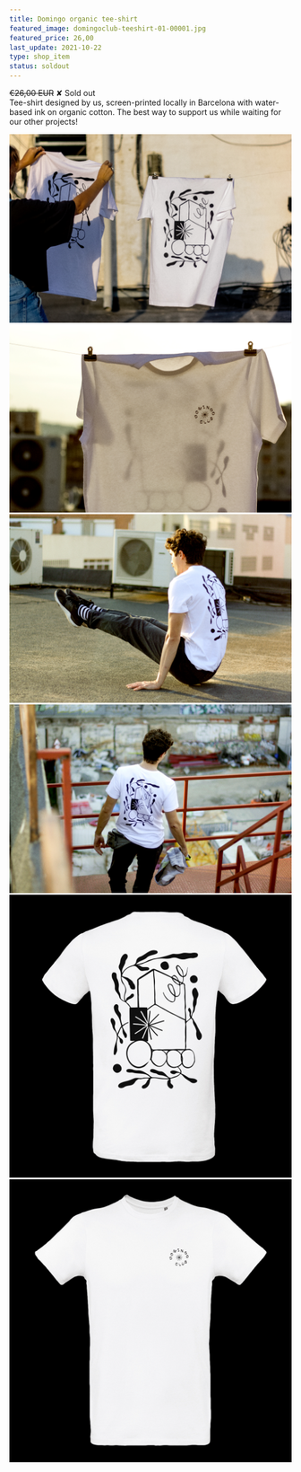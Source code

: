 ```yaml
---
title: Domingo organic tee-shirt
featured_image: domingoclub-teeshirt-01-00001.jpg
featured_price: 26,00
last_update: 2021-10-22
type: shop_item
status: soldout
---
```


<div class="item_shop">
  <div class="item__price"><div style="text-decoration: line-through; display: inline;">€26,00 EUR</div> ✘ Sold out</div>
  <div class="item__desc">
    Tee-shirt designed by us, screen-printed locally in Barcelona with water-based ink on organic cotton. The best way to support us while waiting for our other projects!
  </div>
</div>

![](domingoclub-teeshirt-01-00001.jpg)
![](domingoclub-teeshirt-01-00002.jpg)
![](domingoclub-teeshirt-01-00003.jpg)
![](domingoclub-teeshirt-01-00004.jpg)
![](domingoclub-teeshirt-01-00005.jpg)
![](domingoclub-teeshirt-01-00006.jpg)